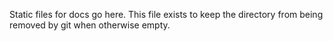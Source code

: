 Static files for docs go here. This file exists to keep the directory
from being removed by git when otherwise empty.